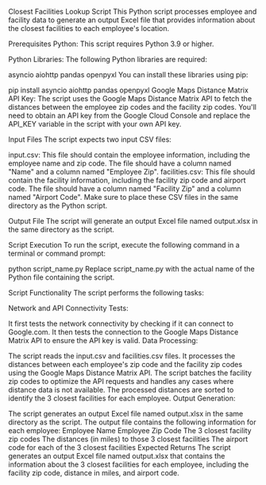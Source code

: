 Closest Facilities Lookup Script
This Python script processes employee and facility data to generate an output Excel file that provides information about the closest facilities to each employee's location.

Prerequisites
Python: This script requires Python 3.9 or higher.

Python Libraries: The following Python libraries are required:

asyncio
aiohttp
pandas
openpyxl
You can install these libraries using pip:

pip install asyncio aiohttp pandas openpyxl
Google Maps Distance Matrix API Key: The script uses the Google Maps Distance Matrix API to fetch the distances between the employee zip codes and the facility zip codes. You'll need to obtain an API key from the Google Cloud Console and replace the API_KEY variable in the script with your own API key.

Input Files
The script expects two input CSV files:

input.csv: This file should contain the employee information, including the employee name and zip code. The file should have a column named "Name" and a column named "Employee Zip".
facilities.csv: This file should contain the facility information, including the facility zip code and airport code. The file should have a column named "Facility Zip" and a column named "Airport Code".
Make sure to place these CSV files in the same directory as the Python script.

Output File
The script will generate an output Excel file named output.xlsx in the same directory as the script.

Script Execution
To run the script, execute the following command in a terminal or command prompt:

python script_name.py
Replace script_name.py with the actual name of the Python file containing the script.

Script Functionality
The script performs the following tasks:

Network and API Connectivity Tests:

It first tests the network connectivity by checking if it can connect to Google.com.
It then tests the connection to the Google Maps Distance Matrix API to ensure the API key is valid.
Data Processing:

The script reads the input.csv and facilities.csv files.
It processes the distances between each employee's zip code and the facility zip codes using the Google Maps Distance Matrix API.
The script batches the facility zip codes to optimize the API requests and handles any cases where distance data is not available.
The processed distances are sorted to identify the 3 closest facilities for each employee.
Output Generation:

The script generates an output Excel file named output.xlsx in the same directory as the script.
The output file contains the following information for each employee:
Employee Name
Employee Zip Code
The 3 closest facility zip codes
The distances (in miles) to those 3 closest facilities
The airport code for each of the 3 closest facilities
Expected Returns
The script generates an output Excel file named output.xlsx that contains the information about the 3 closest facilities for each employee, including the facility zip code, distance in miles, and airport code.
